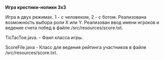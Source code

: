 **Игра крестики-нолики 3x3**

Игра в двух режимах. 1 - с человеком, 2 - с ботом. Реализована возможность выбора роли X или Y. Реализован ввод имени игроков и ведение счета побед в файле /src/resources/score.txt. 

TicTacToe.java. - Фаил класса игры.

ScoreFile.java    - Класс для ведения рейтинга участников в файле /src/resources/score.txt.


